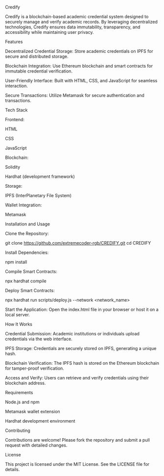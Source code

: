 Credify

Credify is a blockchain-based academic credential system designed to securely manage and verify academic records. By leveraging decentralized technologies, Credify ensures data immutability, transparency, and accessibility while maintaining user privacy.

Features

Decentralized Credential Storage: Store academic credentials on IPFS for secure and distributed storage.

Blockchain Integration: Use Ethereum blockchain and smart contracts for immutable credential verification.

User-Friendly Interface: Built with HTML, CSS, and JavaScript for seamless interaction.

Secure Transactions: Utilize Metamask for secure authentication and transactions.

Tech Stack

Frontend:

HTML

CSS

JavaScript

Blockchain:

Solidity

Hardhat (development framework)

Storage:

IPFS (InterPlanetary File System)

Wallet Integration:

Metamask

Installation and Usage

Clone the Repository:

git clone https://github.com/extremecoder-rgb/CREDIFY.git
cd CREDIFY

Install Dependencies:

npm install

Compile Smart Contracts:

npx hardhat compile

Deploy Smart Contracts:

npx hardhat run scripts/deploy.js --network <network_name>

Start the Application:
Open the index.html file in your browser or host it on a local server.

How It Works

Credential Submission: Academic institutions or individuals upload credentials via the web interface.

IPFS Storage: Credentials are securely stored on IPFS, generating a unique hash.

Blockchain Verification: The IPFS hash is stored on the Ethereum blockchain for tamper-proof verification.

Access and Verify: Users can retrieve and verify credentials using their blockchain address.

Requirements

Node.js and npm

Metamask wallet extension

Hardhat development environment

Contributing

Contributions are welcome! Please fork the repository and submit a pull request with detailed changes.

License

This project is licensed under the MIT License. See the LICENSE file for details.

